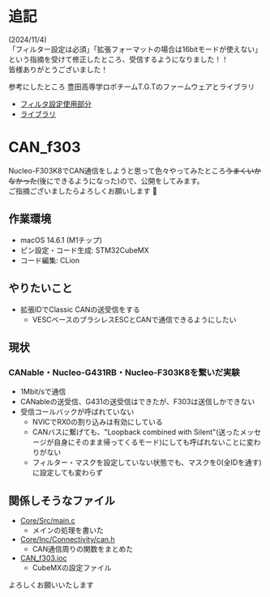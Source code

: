 # 追記
(2024/11/4)  
「フィルター設定は必須」「拡張フォーマットの場合は16bitモードが使えない」という指摘を受けて修正したところ、受信するようになりました！！  
皆様ありがとうございました！

参考にしたところ 豊田高専学ロボチームT.G.Tのファームウェアとライブラリ
- [フィルタ設定使用部分](https://github.com/gakurobo-taro/C610_C620_controller/blob/7ee4d136e167d002680acfe43d7b0cdbe5db42da/UserLib/board_task.cpp#L65)
- [ライブラリ](https://github.com/gakurobo-taro/STM32HAL_CommonLib/blob/7b034a12669c3be5f9b2885db8ab15a20c81b410/can_comm.hpp#L190)

# CAN_f303
Nucleo-F303K8でCAN通信をしようと思って色々やってみたところ~~うまくいかなかった~~(後にできるようになった)ので、公開をしてみます。  
ご指摘ございましたらよろしくお願いします 🙇

## 作業環境
- macOS 14.6.1 (M1チップ)
- ピン設定・コード生成: STM32CubeMX
- コード編集: CLion

## やりたいこと
- 拡張IDでClassic CANの送受信をする
    - VESCベースのブラシレスESCとCANで通信できるようにしたい

## 現状
### CANable・Nucleo-G431RB・Nucleo-F303K8を繋いだ実験
- 1Mbit/sで通信
- CANableの送受信、G431の送受信はできたが、F303は送信しかできない
- 受信コールバックが呼ばれていない
    - NVICでRX0の割り込みは有効にしている
    - CANバスに繋げても、"Loopback combined with Silent"(送ったメッセージが自身にそのまま帰ってくるモード)にしても呼ばれないことに変わりがない
    - フィルター・マスクを設定していない状態でも、マスクを0(全IDを通す)に設定しても変わらず

## 関係しそうなファイル
- [Core/Src/main.c](./Core/Src/main.c)
    - メインの処理を書いた
- [Core/Inc/Connectivity/can.h](Core/Inc/Connectivity/can.h)
    - CAN通信周りの関数をまとめた
- [CAN_f303.ioc](./CAN_f303.ioc)
    - CubeMXの設定ファイル

よろしくお願いいたします

